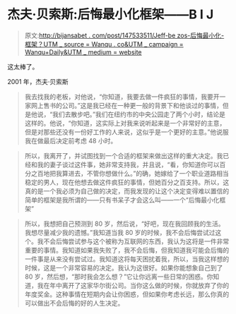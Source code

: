 # 杰夫·贝索斯:后悔最小化框架——B I J

> 原文:[http://bijansabet . com/post/147533511/Jeff-be zos-后悔最小化-框架？UTM _ source = Wanqu . co&UTM _ campaign = Wanqu+Daily&UTM _ medium = website](http://bijansabet.com/post/147533511/jeff-bezos-regret-minimization-framework?utm_source=wanqu.co&utm_campaign=Wanqu+Daily&utm_medium=website)

这太棒了。

2001 年，杰夫·贝索斯

> 我去找我的老板，对他说，“你知道，我要去做一件疯狂的事情，我要开一家网上售书的公司。”这是我已经在一种更一般的背景下和他谈过的事情，但是他说，“我们去散步吧。”我们在纽约市的中央公园走了两个小时，结论是这样的。他说，“你知道，这实际上对我来说听起来是一个非常好的主意，但是对那些还没有一份好工作的人来说，这似乎是一个更好的主意。”他说服我在做最后决定前考虑 48 小时。

> 所以，我离开了，并试图找到一个合适的框架来做出这样的重大决定。我已经和我的妻子谈过这件事，她非常支持我，并且说，“看，你知道你可以百分之百地把我算进去，不管你想做什么。”的确，她嫁给了一个职业道路相当稳定的男人，现在他想去做这件疯狂的事情，但她百分之百支持。所以，这真的是一个我必须为自己做的决定，而我发现的让这个决定变得难以置信的简单的框架是我所谓的——只有书呆子才会这么叫——一个“后悔最小化框架”

> 所以，我想把自己预测到 80 岁，然后说，“好吧，现在我回顾我的生活。我想尽量减少我的遗憾。”我知道当我 80 岁的时候，我不会后悔尝试过这个。我不会后悔尝试参与这个被称为互联网的东西，我认为这将是一件非常重要的事情。我知道如果我失败了，我不会后悔，但我知道我可能会后悔的一件事是从来没有尝试过。我知道这将每天困扰着我，所以，当我这样想的时候，这是一个非常容易的决定。我认为这很好。如果你能想象自己到了 80 岁，然后想，“那时我会怎么想？”它让你远离一些日常的困惑。你知道，我在年中离开了这家华尔街公司。当你这么做的时候，你就放弃了你的年度奖金。这种事情在短期内会让你困惑，但如果你考虑长远，那么你真的可以做出不会后悔的好的人生决定。